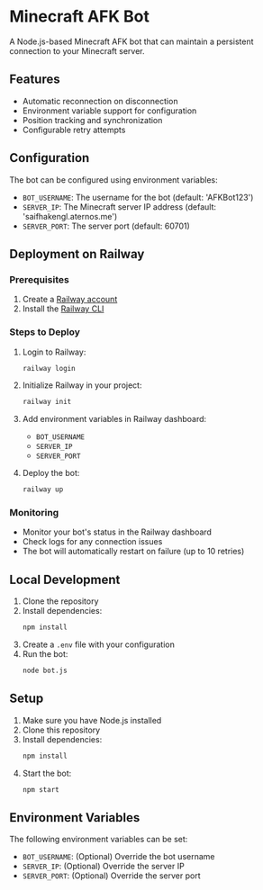 # Minecraft AFK Bot

A Node.js-based Minecraft AFK bot that can maintain a persistent connection to your Minecraft server.

## Features

- Automatic reconnection on disconnection
- Environment variable support for configuration
- Position tracking and synchronization
- Configurable retry attempts

## Configuration

The bot can be configured using environment variables:
- `BOT_USERNAME`: The username for the bot (default: 'AFKBot123')
- `SERVER_IP`: The Minecraft server IP address (default: 'saifhakengl.aternos.me')
- `SERVER_PORT`: The server port (default: 60701)

## Deployment on Railway

### Prerequisites
1. Create a [Railway account](https://railway.app/)
2. Install the [Railway CLI](https://docs.railway.app/develop/cli)

### Steps to Deploy
1. Login to Railway:
   ```bash
   railway login
   ```

2. Initialize Railway in your project:
   ```bash
   railway init
   ```

3. Add environment variables in Railway dashboard:
   - `BOT_USERNAME`
   - `SERVER_IP`
   - `SERVER_PORT`

4. Deploy the bot:
   ```bash
   railway up
   ```

### Monitoring
- Monitor your bot's status in the Railway dashboard
- Check logs for any connection issues
- The bot will automatically restart on failure (up to 10 retries)

## Local Development
1. Clone the repository
2. Install dependencies:
   ```bash
   npm install
   ```
3. Create a `.env` file with your configuration
4. Run the bot:
   ```bash
   node bot.js
   ```

## Setup

1. Make sure you have Node.js installed
2. Clone this repository
3. Install dependencies:
   ```bash
   npm install
   ```
4. Start the bot:
   ```bash
   npm start
   ```

## Environment Variables

The following environment variables can be set:
- `BOT_USERNAME`: (Optional) Override the bot username
- `SERVER_IP`: (Optional) Override the server IP
- `SERVER_PORT`: (Optional) Override the server port 